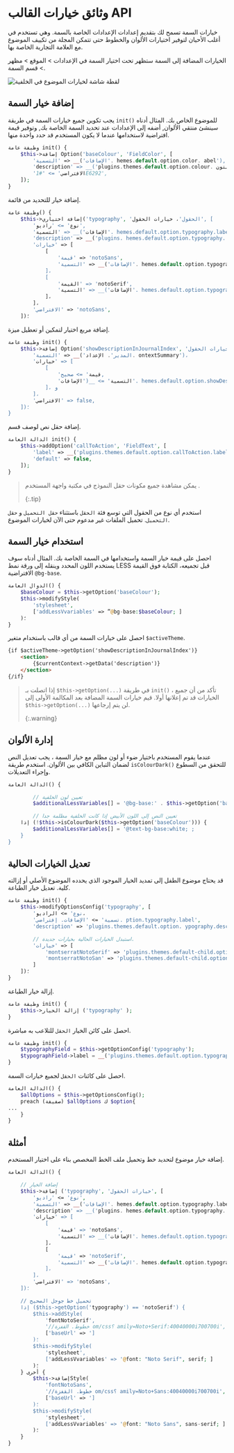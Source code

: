 # وثائق خيارات القالب API

خيارات السمة تسمح لك بتقديم إعدادات الإعدادات الخاصة بالسمة. وهي تستخدم في أغلب الأحيان لتوفير اختيارات الألوان والخطوط حتى تتمكن المجلة من تكييف الموضوع مع العلامة التجارية الخاصة بها.

الخيارات المضافة إلى السمة ستظهر تحت اختيار السمة في الإعدادات > الموقع > مظهر > قسم السمة.

![لقطة شاشة لخيارات الموضوع في الخلفية](theme-options.png)

## إضافة خيار السمة

يجب تكوين جميع خيارات السمة في طريقة `init()` للموضوع الخاص بك. المثال أدناه سينشئ منتقي الألوان, أضفه إلى الإعدادات عند تحديد السمة الخاصة بك, وتوفير قيمة افتراضية لاستخدامها عندما لا يكون المستخدم قد حدد واحدة منها.

```php
وظيفة عامة init() {
    $this->إضافة Option('baseColour', 'FieldColor', [
        'التسمية' => __('الإضافات'. hemes.default.option.color. abel'),
        'description' => __('plugins.themes.default.option.colour. سكريبتون'),
        'الافتراضي' => '#1E6292',
    ]);
}
```

إضافة خيار للتحديد من قائمة.

```php
وظيفة عامة() {
    $this->إضافة اختياري('typography', 'الحقول'، خيارات الحقول', [
        'نوع' => 'راديو',
        'التسمية' => __('الإضافات'. hemes.default.option.typography.label'),
        'description' => __('plugins. hemes.default.option.typography. سكريبيا')،
        'خيارات' => [
            [
                'قيمة' => 'notoSans',
                'التسمية' => __('الإضافات'. hemes.default.option.typography. OtoSans')،
            ]،
            [
                'القيمة' => 'notoSerif',
                'التسمية' => __('الإضافات'. hemes.default.option.typography. OtoSerif')،
            ]،
        ]،
        'الافتراضي' => 'notoSans',
    ])؛

```

إضافة مربع اختيار لتمكين أو تعطيل ميزة.

```php
وظيفة عامة init() {
    $this->إضافة Option('showDescriptionInJournalIndex', 'خيارات الحقول', [
        'التسمية' => __('المدير'. الإعداد. ontextSummary')،
        'خيارات' => [
            [
                'قيمة' => صحيح,
                'التسمية' => __('الإضافات'. hemes.default.option.showDescriptionInJournalIndex. (بالإنكليزية)، و
            ]، و
        ]،
        'الافتراضي' => false,
    ])؛
}
```

إضافة حقل نص لوصف قسم.

```php
الدالة العامة init() {
    $this->addOption('callToAction', 'FieldText', [
        'label' => __('plugins.themes.default.option.callToAction.label'),
        'default' => false,
    ]);
}
```

> يمكن مشاهدة جميع مكونات حقل النموذج في مكتبة واجهة المستخدم [](/dev/ui-library/dev). 
> 
> {:.tip}

استخدم أي نوع من الحقول التي توسع فئة `الحقل` باستثناء `حقل التحميل` و `حقل التحميل`. تحميل الملفات غير مدعوم حتى الآن لخيارات الموضوع.


## استخدام خيار السمة

احصل على قيمة خيار السمة واستخدامها في السمة الخاصة بك. المثال أدناه سوف يستخدم اللون المحدد وينقله إلى ورقة نمط LESS قبل تجميعه، الكتابة فوق القيمة الافتراضية `@bg-base`.

```php
الدوال العامة() {
    $baseColour = $this->getOption('baseColour');
    $this->modifyStyle(
        'stylesheet',
        ['addLessVvariables' => ”@bg-base:$baseColour; ]
    )؛
}
```

احصل على خيارات السمة من أي قالب باستخدام متغير `$activeTheme`.

```html
{if $activeTheme->getOption('showDescriptionInJournalIndex')}
    <section>
        {$currentContext->getData('description')}
    </section>
{/if}
```

> إذا اتصلت بـ `$this->getOption(...)` في طريقة `init()` ، تأكد من أن جميع الخيارات قد تم إعلانها أولا. قيم خيارات السمة المضافة بعد المكالمة الأولى إلى `$this->getOption(...)` لن يتم إرجاعها. 
> 
> {:.warning}

## إدارة الألوان

عندما يقوم المستخدم باختيار ضوء أو لون مظلم مع خيار السمة ، يجب تعديل النص لضمان التباين الكافي بين الألوان. استخدم طريقة `isColourDark()` للتحقق من السطوع وإجراء التعديلات.

```php
الدالة العامة() {

        // تعيين لون الخلفية
        $additionalLessVariables[] = '@bg-base:' . $this->getOption('baseColour') . ';';

        // تعيين النص إلى اللون الأبيض إذا كانت الخلفية مظلمة جدا
    إذا (!$this->isColourDark($this->getOption('baseColour'))) {
        $additionalLessVariables[] = '@text-bg-base:white; ;
    }
}
```

## تعديل الخيارات الحالية

قد يحتاج موضوع الطفل إلى تمديد الخيار الموجود الذي يحدده الموضوع الأصلي أو إزالته كلية. تعديل خيار الطباعة.

```php
وظيفة عامة init() {
    $this->modifyOptionsConfig('typography', [
        'نوع' => الراديو،
        'تسمية' => 'الإضافات. إفتراضي. ption.typography.label',
        'description' => 'plugins.themes.default.option. ypography.description',

        // استبدل الخيارات الحالية بخيارات جديدة.
        'خيارات' => [
            'montserratNotoSerif' => 'plugins.themes.default-child.option.typography.montserratNotoSerif',
            'montserratNotoSan' => 'plugins.themes.default-child.option.typography.montserratNotoSans',
        ]
    ])؛
}
```

إزالة خيار الطباعة.

```php
وظيفة عامة init() {
    $this->إزالة الخيار ('typography' );
}
```

احصل على كائن الخيار `الحقل` للتلاعب به مباشرة.

```php
وظيفة عامة init() {
    $typographyField = $this->getOptionConfig('typography');
    $typographField->label = __('plugins.themes.default.option.typography.label');
}
```

احصل على كائنات `الحقل` لجميع خيارات السمة.

```php
الدالة العامة() {
    $allOptions = $this->getOptionsConfig();
    preach (صفيفة) $allOptions ك $option{
...
    }
}
```

## أمثلة

إضافة خيار موضوع لتحديد خط وتحميل ملف الخط المخصص بناء على اختيار المستخدم.

```php
الدالة العامة() {

    // إضافة الخيار
    $this->إضافة ('typography', 'خيارات الحقول', [
        'نوع' => 'راديو',
        'التسمية' => __('الإضافات'. hemes.default.option.typography.label'),
        'description' => __('plugins. hemes.default.option.typography. سكريبيا')،
        'خيارات' => [
            [
                'قيمة' => 'notoSans',
                'التسمية' => __('الإضافات'. hemes.default.option.typography. OtoSans')،
            ]،
            [
                'قيمة' => 'notoSerif',
                'التسمية' => __('الإضافات'. hemes.default.option.typography. otoSerif')،
            ]،
        ]،
        'الافتراضي' => 'notoSans',
    ])؛

    // تحميل خط جوجل الصحيح
    إذا ($this->getOption('typography') == 'notoSerif') {
        $this->addStyle(
            'fontNotoSerif',
            '//خطوط. القفزة om/css؟ amily=Noto+Serif:40040000i700700i',
            ['baseUrl' => ']
        )؛
        $this->modifyStyle(
            'stylesheet',
            ['addLessVvariables' => '@font: "Noto Serif", serif; ]
        )؛
    } أخرى {
        $this->إضافةStyle(
            'fontNotoSans',
            '//خطوط. القفزة om/css؟ amily=Noto+Sans:40040000i700700i',
            ['baseUrl' => ']
        )؛
        $this->modifyStyle(
            'stylesheet',
            ['addLessVvariables' => '@font: "Noto Sans", sans-serif; ]
        )؛
    }
}
```
